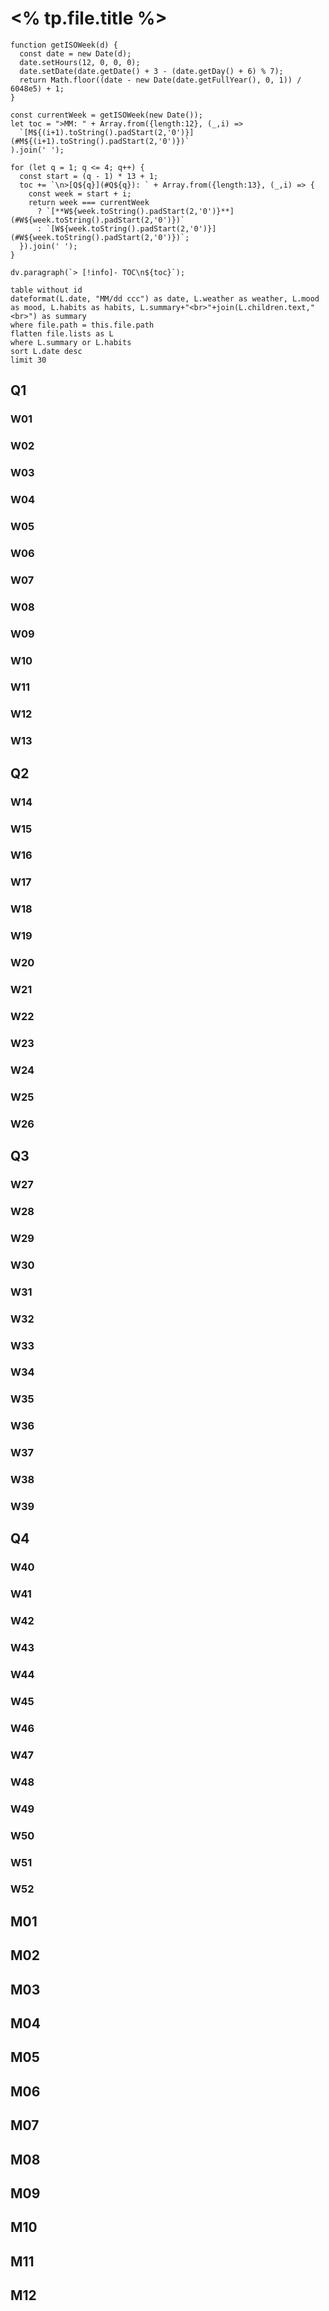 # <% tp.file.title %>

```dataviewjs
function getISOWeek(d) {
  const date = new Date(d);
  date.setHours(12, 0, 0, 0);
  date.setDate(date.getDate() + 3 - (date.getDay() + 6) % 7);
  return Math.floor((date - new Date(date.getFullYear(), 0, 1)) / 6048e5) + 1;
}

const currentWeek = getISOWeek(new Date());
let toc = ">MM: " + Array.from({length:12}, (_,i) => 
  `[M${(i+1).toString().padStart(2,'0')}](#M${(i+1).toString().padStart(2,'0')})`
).join(' ');

for (let q = 1; q <= 4; q++) {
  const start = (q - 1) * 13 + 1;
  toc += `\n>[Q${q}](#Q${q}): ` + Array.from({length:13}, (_,i) => {
    const week = start + i;
    return week === currentWeek 
      ? `[**W${week.toString().padStart(2,'0')}**](#W${week.toString().padStart(2,'0')})` 
      : `[W${week.toString().padStart(2,'0')}](#W${week.toString().padStart(2,'0')})`;
  }).join(' ');
}

dv.paragraph(`> [!info]- TOC\n${toc}`);
```

```dataview
table without id
dateformat(L.date, "MM/dd ccc") as date, L.weather as weather, L.mood as mood, L.habits as habits, L.summary+"<br>"+join(L.children.text,"<br>") as summary
where file.path = this.file.path
flatten file.lists as L
where L.summary or L.habits
sort L.date desc
limit 30
```

## Q1

### W01
### W02
### W03
### W04
### W05
### W06
### W07
### W08
### W09
### W10
### W11
### W12
### W13

## Q2

### W14
### W15
### W16
### W17
### W18
### W19
### W20
### W21
### W22
### W23
### W24
### W25
### W26

## Q3

### W27
### W28
### W29
### W30
### W31
### W32
### W33
### W34
### W35
### W36
### W37
### W38
### W39

## Q4

### W40
### W41
### W42
### W43
### W44
### W45
### W46
### W47
### W48
### W49
### W50
### W51
### W52

## M01
## M02
## M03
## M04
## M05
## M06
## M07
## M08
## M09
## M10
## M11
## M12